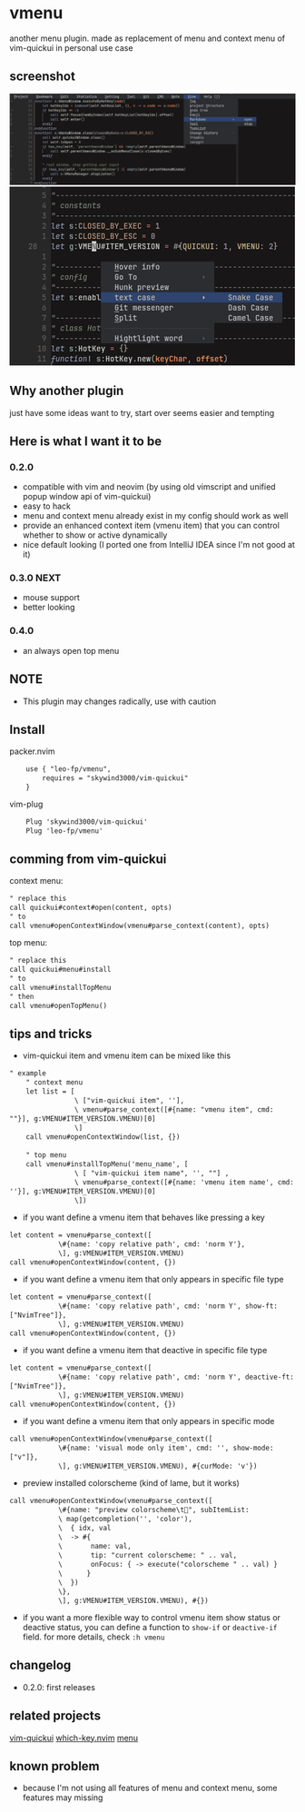 # vmenu
another menu plugin. made as replacement of menu and context menu of vim-quickui in personal use
case

## screenshot
![top-menu](./screenshot/top-menu.png)
![context-menu](./screenshot/context-menu.png)

## Why another plugin
just have some ideas want to try, start over seems easier and tempting

## Here is what I want it to be
### 0.2.0
* compatible with vim and neovim (by using old vimscript and unified popup window api of vim-quickui)
* easy to hack
* menu and context menu already exist in my config should work as well
* provide an enhanced context item (vmenu item) that you can control whether to show or active dynamically
* nice default looking (I ported one from IntelliJ IDEA since I'm not good at it)
### 0.3.0 NEXT
* mouse support
* better looking

### 0.4.0
* an always open top menu

## NOTE
* This plugin may changes radically, use with caution

## Install
packer.nvim
```vimscript
    use { "leo-fp/vmenu",
        requires = "skywind3000/vim-quickui"
    }

```
vim-plug
```vimscript
    Plug 'skywind3000/vim-quickui'
    Plug 'leo-fp/vmenu'
```

## comming from vim-quickui
context menu:
```vimscript
" replace this
call quickui#context#open(content, opts)
" to
call vmenu#openContextWindow(vmenu#parse_context(content), opts)

```
top menu:
```vimscript
" replace this
call quickui#menu#install
" to
call vmenu#installTopMenu
" then
call vmenu#openTopMenu()

```

## tips and tricks
* vim-quickui item and vmenu item can be mixed like this
```vimscript
" example
    " context menu
    let list = [
                \ ["vim-quickui item", ''],
                \ vmenu#parse_context([#{name: "vmenu item", cmd: ""}], g:VMENU#ITEM_VERSION.VMENU)[0]
                \]
    call vmenu#openContextWindow(list, {})

    " top menu
    call vmenu#installTopMenu('menu_name', [
                \ [ "vim-quickui item name", '', ""] ,
                \ vmenu#parse_context([#{name: 'vmenu item name', cmd: ''}], g:VMENU#ITEM_VERSION.VMENU)[0]
                \])
```

* if you want define a vmenu item that behaves like pressing a key
```vimscript
let content = vmenu#parse_context([
            \#{name: 'copy relative path', cmd: 'norm Y'},
            \], g:VMENU#ITEM_VERSION.VMENU)
call vmenu#openContextWindow(content, {})

```
* if you want define a vmenu item that only appears in specific file type
```vimscript
let content = vmenu#parse_context([
            \#{name: 'copy relative path', cmd: 'norm Y', show-ft: ["NvimTree"]},
            \], g:VMENU#ITEM_VERSION.VMENU)
call vmenu#openContextWindow(content, {})

```
* if you want define a vmenu item that deactive in specific file type
```vimscript
let content = vmenu#parse_context([
            \#{name: 'copy relative path', cmd: 'norm Y', deactive-ft: ["NvimTree"]},
            \], g:VMENU#ITEM_VERSION.VMENU)
call vmenu#openContextWindow(content, {})

```

* if you want define a vmenu item that only appears in specific mode
```vimscript
call vmenu#openContextWindow(vmenu#parse_context([
            \#{name: 'visual mode only item', cmd: '', show-mode: ["v"]},
            \], g:VMENU#ITEM_VERSION.VMENU), #{curMode: 'v'})

```

* preview installed colorscheme (kind of lame, but it works)
```vimscript
call vmenu#openContextWindow(vmenu#parse_context([
            \#{name: "preview colorscheme\t", subItemList:
            \ map(getcompletion('', 'color'),
            \  { idx, val
            \  -> #{
            \       name: val,
            \       tip: "current colorscheme: " .. val,
            \       onFocus: { -> execute("colorscheme " .. val) }
            \      }
            \  })
            \},
            \], g:VMENU#ITEM_VERSION.VMENU), #{})
```

* if you want a more flexible way to control vmenu item show status or deactive status, you can
define a function to `show-if` or `deactive-if` field. for more details, check `:h vmenu`

## changelog
* 0.2.0: first releases

## related projects
[vim-quickui](https://github.com/skywind3000/vim-quickui)
[which-key.nvim](https://github.com/folke/which-key.nvim)
[menu](https://github.com/nvzone/menu)

## known problem
* because I'm not using all features of menu and context menu, some features may missing
